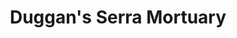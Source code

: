 ---
title: "Duggan's Serra Mortuary"
url: /daly-city/duggans-serra-mortuary/
shop: funeral directors
---